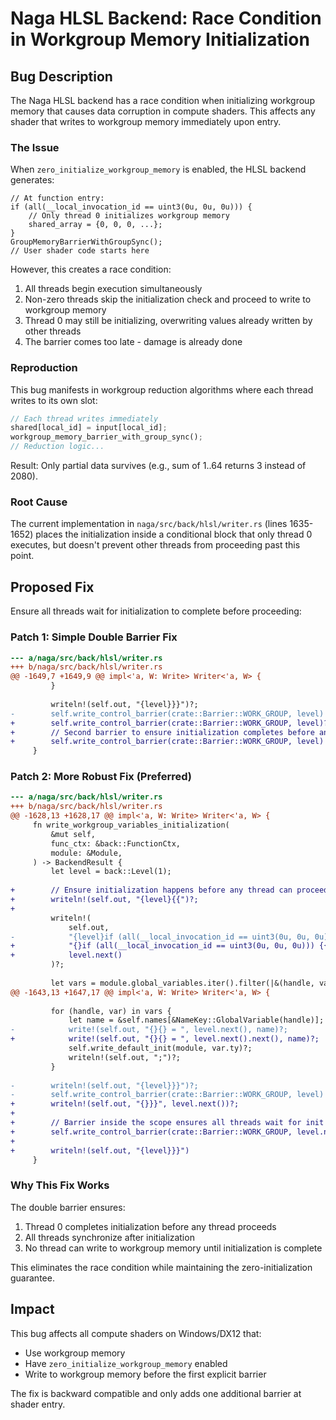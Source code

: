 # Naga HLSL Backend: Race Condition in Workgroup Memory Initialization

## Bug Description

The Naga HLSL backend has a race condition when initializing workgroup memory that causes data corruption in compute shaders. This affects any shader that writes to workgroup memory immediately upon entry.

### The Issue

When `zero_initialize_workgroup_memory` is enabled, the HLSL backend generates:

```hlsl
// At function entry:
if (all(__local_invocation_id == uint3(0u, 0u, 0u))) {
    // Only thread 0 initializes workgroup memory
    shared_array = {0, 0, 0, ...};
}
GroupMemoryBarrierWithGroupSync();
// User shader code starts here
```

However, this creates a race condition:
1. All threads begin execution simultaneously
2. Non-zero threads skip the initialization check and proceed to write to workgroup memory
3. Thread 0 may still be initializing, overwriting values already written by other threads
4. The barrier comes too late - damage is already done

### Reproduction

This bug manifests in workgroup reduction algorithms where each thread writes to its own slot:

```rust
// Each thread writes immediately
shared[local_id] = input[local_id];
workgroup_memory_barrier_with_group_sync();
// Reduction logic...
```

Result: Only partial data survives (e.g., sum of 1..64 returns 3 instead of 2080).

### Root Cause

The current implementation in `naga/src/back/hlsl/writer.rs` (lines 1635-1652) places the initialization inside a conditional block that only thread 0 executes, but doesn't prevent other threads from proceeding past this point.

## Proposed Fix

Ensure all threads wait for initialization to complete before proceeding:

### Patch 1: Simple Double Barrier Fix

```diff
--- a/naga/src/back/hlsl/writer.rs
+++ b/naga/src/back/hlsl/writer.rs
@@ -1649,7 +1649,9 @@ impl<'a, W: Write> Writer<'a, W> {
         }
 
         writeln!(self.out, "{level}}}")?;
-        self.write_control_barrier(crate::Barrier::WORK_GROUP, level)
+        self.write_control_barrier(crate::Barrier::WORK_GROUP, level)?;
+        // Second barrier to ensure initialization completes before any thread proceeds
+        self.write_control_barrier(crate::Barrier::WORK_GROUP, level)
     }
```

### Patch 2: More Robust Fix (Preferred)

```diff
--- a/naga/src/back/hlsl/writer.rs
+++ b/naga/src/back/hlsl/writer.rs
@@ -1628,13 +1628,17 @@ impl<'a, W: Write> Writer<'a, W> {
     fn write_workgroup_variables_initialization(
         &mut self,
         func_ctx: &back::FunctionCtx,
         module: &Module,
     ) -> BackendResult {
         let level = back::Level(1);
 
+        // Ensure initialization happens before any thread can proceed
+        writeln!(self.out, "{level}{{")?;
+        
         writeln!(
             self.out,
-            "{level}if (all(__local_invocation_id == uint3(0u, 0u, 0u))) {{"
+            "{}if (all(__local_invocation_id == uint3(0u, 0u, 0u))) {{",
+            level.next()
         )?;
 
         let vars = module.global_variables.iter().filter(|&(handle, var)| {
@@ -1643,13 +1647,17 @@ impl<'a, W: Write> Writer<'a, W> {
 
         for (handle, var) in vars {
             let name = &self.names[&NameKey::GlobalVariable(handle)];
-            write!(self.out, "{}{} = ", level.next(), name)?;
+            write!(self.out, "{}{} = ", level.next().next(), name)?;
             self.write_default_init(module, var.ty)?;
             writeln!(self.out, ";")?;
         }
 
-        writeln!(self.out, "{level}}}")?;
-        self.write_control_barrier(crate::Barrier::WORK_GROUP, level)
+        writeln!(self.out, "{}}}", level.next())?;
+        
+        // Barrier inside the scope ensures all threads wait for init
+        self.write_control_barrier(crate::Barrier::WORK_GROUP, level.next())?;
+        
+        writeln!(self.out, "{level}}}")
     }
```

### Why This Fix Works

The double barrier ensures:
1. Thread 0 completes initialization before any thread proceeds
2. All threads synchronize after initialization
3. No thread can write to workgroup memory until initialization is complete

This eliminates the race condition while maintaining the zero-initialization guarantee.

## Impact

This bug affects all compute shaders on Windows/DX12 that:
- Use workgroup memory
- Have `zero_initialize_workgroup_memory` enabled
- Write to workgroup memory before the first explicit barrier

The fix is backward compatible and only adds one additional barrier at shader entry.